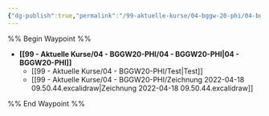 ```yaml
---
{"dg-publish":true,"permalink":"/99-aktuelle-kurse/04-bggw-20-phi/04-bggw-20-phi/","dgHomeLink":true,"dgPassFrontmatter":false}
---
```



%% Begin Waypoint %%
- **[[99 - Aktuelle Kurse/04 - BGGW20-PHI/04 - BGGW20-PHI|04 - BGGW20-PHI]]**
	- [[99 - Aktuelle Kurse/04 - BGGW20-PHI/Test|Test]]
	- [[99 - Aktuelle Kurse/04 - BGGW20-PHI/Zeichnung 2022-04-18 09.50.44.excalidraw|Zeichnung 2022-04-18 09.50.44.excalidraw]]

%% End Waypoint %%
